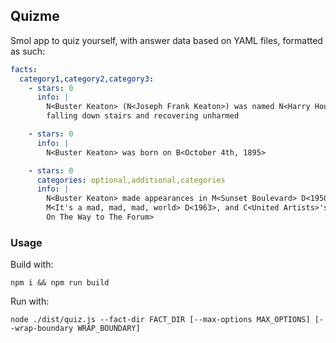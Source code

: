 ## Quizme

Smol app to quiz yourself, with answer data based on YAML files, formatted as such:

```yaml
facts:
  category1,category2,category3:
    - stars: 0
      info: |
        N<Buster Keaton> (N<Joseph Frank Keaton>) was named N<Harry Houdini> as such after 
        falling down stairs and recovering unharmed

    - stars: 0
      info: |
        N<Buster Keaton> was born on B<October 4th, 1895>

    - stars: 0
      categories: optional,additional,categories
      info: |
        N<Buster Keaton> made appearances in M<Sunset Boulevard> D<1950>, C<United Artists>'s
        M<It's a mad, mad, mad, world> D<1963>, and C<United Artists>'s M<A funny Thing Happened
        On The Way to The Forum>
```

### Usage
Build with:
```
npm i && npm run build
```

Run with:
```
node ./dist/quiz.js --fact-dir FACT_DIR [--max-options MAX_OPTIONS] [--wrap-boundary WRAP_BOUNDARY]
```

